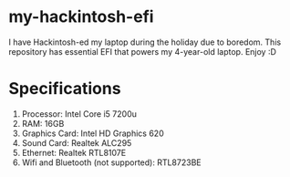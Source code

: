 # my-hackintosh-efi
I have Hackintosh-ed my laptop during the holiday due to boredom. This repository has essential EFI that powers my 4-year-old laptop. Enjoy :D
# Specifications
1. Processor: Intel Core i5 7200u
3. RAM: 16GB
4. Graphics Card: Intel HD Graphics 620
5. Sound Card: Realtek ALC295
6. Ethernet: Realtek RTL8107E
7. Wifi and Bluetooth (not supported): RTL8723BE
